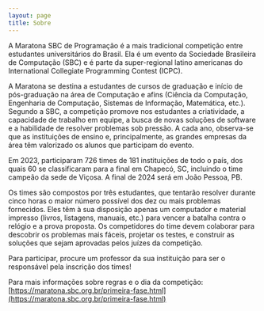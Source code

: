 ```yaml
---
layout: page
title: Sobre
---
```


A Maratona SBC de Programação é a mais tradicional competição entre estudantes universitários do Brasil. Ela é um evento da Sociedade Brasileira de Computação (SBC) e é parte da super-regional latino americanas do International Collegiate Programming Contest (ICPC).

A Maratona se destina a estudantes de cursos de graduação e início de pós-graduação na área de Computação e afins (Ciência da Computação, Engenharia de Computação, Sistemas de Informação, Matemática, etc.). Segundo a SBC, a competição promove nos estudantes a criatividade, a capacidade de trabalho em equipe, a busca de novas soluções de software e a habilidade de resolver problemas sob pressão. A cada ano, observa-se que as instituições de ensino e, principalmente, as grandes empresas da área têm valorizado os alunos que participam do evento.

Em 2023, participaram 726 times de 181 instituições de todo o país, dos quais 60 se classificaram para a final em Chapecó, SC, incluindo o time campeão da sede de Viçosa. A final de 2024 será em João Pessoa, PB.

Os times são compostos por três estudantes, que tentarão resolver durante cinco horas o maior número possível dos dez ou mais problemas fornecidos. Eles têm à sua disposição apenas um computador e material impresso (livros, listagens, manuais, etc.) para vencer a batalha contra o relógio e a prova proposta. Os competidores do time devem colaborar para descobrir os problemas mais fáceis, projetar os testes, e construir as soluções que sejam aprovadas pelos juízes da competição.

Para participar, procure um professor da sua instituição para ser o responsável pela inscrição dos times!

Para mais informações sobre regras e o dia da competição:
[https://maratona.sbc.org.br/primeira-fase.html](https://maratona.sbc.org.br/primeira-fase.html)